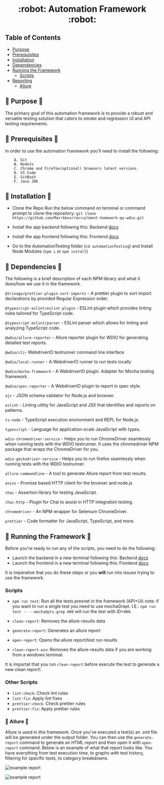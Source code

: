 <h1 align="center">:robot: Automation Framework :robot:</h1>

## **Table of Contents**

- [Purpose](#notebook-purpose-notebook)
- [Prerequisites](#loudspeaker-prerequisites-loudspeaker)
- [Installation](#electric_plug-installation-electric_plug)
- [Dependencies](#toolbox-dependencies-toolbox)
- [Running the Framework](#runner-running-the-framework-runner)
  - [Scripts](#scripts)
- [Reporting](#reporting)
    - [Allure](#allure)

## :notebook: Purpose :notebook:

The primary goal of this automation framework is to provide a robust and versatile testing solution that caters to smoke and regression UI and API testing requirements.

## :loudspeaker: Prerequisites :loudspeaker:

In order to use the automation framework you'll need to install the following:

        A. Git
        B. NodeJs
        C. Chrome and Firefox(optional) browsers latest versions.
        D. VS Code
        E. GitBash
        F. Java JDK

## :electric_plug: Installation :electric_plug:

- Clone the Repo
  Run the below command on terminal or command prompt to clone the repository:
    `git clone https://github.com/Marrkkov/recruitment-homework-qa-wdio.git`

- Install the app backend following this: Backend [docs](./../backend/README.md)

- Install the app frontend following this: Frontend [docs](./../web/README.md)

- Go to the AutomationTesting folder (`cd automationTesting`) and Install Node Modules (`npm i` or `npm install`)

## :toolbox: Dependencies :toolbox:

The following is a brief description of each NPM library and what it does/how we use it in the framework.

`@trivago/prettier-plugin-sort-imports` - A prettier plugin to sort import declarations by provided Regular Expression order.

`@typescript-eslint/eslint-plugin` - ESLint plugin which provides linting rules tailored for TypeScript code.

`@typescript-eslint/parser` - ESLint parser which allows for linting and analyzing TypeScript code.

`@wdio/allure-reporter` - Allure reporter plugin for WDIO for generating detailed test reports.

`@wdio/cli`- WebdriverIO testrunner command line interface

`@wdio/local-runner` - A WebdriverIO runner to run tests locally

`@wdio/mocha-framework` - A WebdriverIO plugin. Adapter for Mocha testing framework.

`@wdio/spec-reporter` - A WebdriverIO plugin to report in spec style.

`ajv` - JSON schema validator for Node.js and browser.

`eslint` - Linting utility for JavaScript and JSX that identifies and reports on patterns.

`ts-node` - TypeScript execution environment and REPL for Node.js.

`typescript` - Language for application-scale JavaScript with types.

`wdio-chromedriver-service` - Helps you to run ChromeDriver seamlessly when running tests with the WDIO testrunner. It uses the chromedriver NPM package that wraps the ChromeDriver for you.

`wdio-geckodriver-service` - Helps you to run firefox seamlessly when running tests with the WDIO testrunner.

`allure-commandline` - A tool to generate Allure report from test results.

`axios` - Promise based HTTP client for the browser and node.js

`chai` - Assertion library for testing JavaScript.

`chai-http` - Plugin for Chai to assist in HTTP integration testing.

`chromedriver` - An NPM wrapper for Selenium ChromeDriver.

`prettier` - Code formatter for JavaScript, TypeScript, and more.

## :runner: Running the Framework :runner:

Before you're ready to run any of the scripts, you need to do the following:
- Launch the backend in a new terminal following this: Backend [docs](./../backend/README.md)
- Launch the frontend in a new terminal following this: Frontend [docs](./../web/README.md)

It is imperative that you do these steps or you **will** run into issues trying to use the framework.

### Scripts

- `npm run test`: Run all the tests presnet in the framework (API+UI)
    note: if you want to run a single test you need to use mochaGrept.
    I.E.: `npm run test -- --mochaOpts.grep 009` will run the test with ID=`009`.

- `clean-report`: Removes the allure-results data
- `generate-report`: Generates an allure report
- `open-report`: Opens the allure report/test run results
- `clean-report-win`: Removes the allure-results data if you are working from a windows terminal.

It is importat that you run `clean-report` before execute the test to generate a new clean report!.

### Other Scripts

- `lint:check`: Check lint rules
- `lint:fix`: Apply lint fixes
- `prettier:check`: Check prettier rules
- `prettier:fix`: Apply prettier rules

### 🔔 Allure 🔔

Allure is used in this framework. Once you've executed a test(s) an .xml file will be generated under the output folder. You can then use the `generate-report` command to generate an HTML report and then open it with `open-report` command. Below is an example of what that report looks like. You have everything from test execution time, to graphs with test history, filtering for specific tests, to category breakdowns.

![example report](https://i.imgur.com/IQRVkQc.png)

![example report](https://i.imgur.com/uCNN5GQ.png)